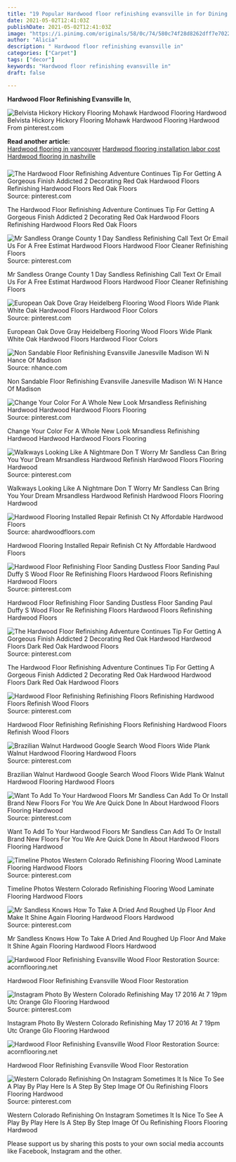 ```yaml
---
title: "19 Popular Hardwood floor refinishing evansville in for Dining Room"
date: 2021-05-02T12:41:03Z
publishDate: 2021-05-02T12:41:03Z
image: "https://i.pinimg.com/originals/58/0c/74/580c74f28d8262dff7e7022ea5d15dbc.jpg"
author: "Alicia"
description: " Hardwood floor refinishing evansville in"
categories: ["Carpet"]
tags: ["decor"]
keywords: "Hardwood floor refinishing evansville in"
draft: false

---
```

<!-- Head tag Code -->
**Hardwood Floor Refinishing Evansville In**, 

![Belvista Hickory Hickory Flooring Mohawk Hardwood Flooring Hardwood](https://i.pinimg.com/600x315/d8/ef/41/d8ef41383d7df093aa94b9f37ef4a58e.jpg "Belvista Hickory Hickory Flooring Mohawk Hardwood Flooring Hardwood")
Belvista Hickory Hickory Flooring Mohawk Hardwood Flooring Hardwood From pinterest.com

**Read another article:**  
[Hardwood flooring in vancouver](/hardwood-flooring-in-vancouver/)
[Hardwood flooring installation labor cost](/hardwood-flooring-installation-labor-cost/)
[Hardwood flooring in nashville](/hardwood-flooring-in-nashville/)




### 

 


![The Hardwood Floor Refinishing Adventure Continues Tip For Getting A Gorgeous Finish Addicted 2 Decorating Red Oak Hardwood Floors Refinishing Hardwood Floors Red Oak Floors](https://i.pinimg.com/736x/f5/f6/a3/f5f6a30700e2d7233223dc09c33d14ca--hardwood-floor-refinishing-hardwood-floors.jpg "The Hardwood Floor Refinishing Adventure Continues Tip For Getting A Gorgeous Finish Addicted 2 Decorating Red Oak Hardwood Floors Refinishing Hardwood Floors Red Oak Floors")
Source: pinterest.com

The Hardwood Floor Refinishing Adventure Continues Tip For Getting A Gorgeous Finish Addicted 2 Decorating Red Oak Hardwood Floors Refinishing Hardwood Floors Red Oak Floors  

![Mr Sandless Orange County 1 Day Sandless Refinishing Call Text Or Email Us For A Free Estimat Hardwood Floors Hardwood Floor Cleaner Refinishing Floors](https://i.pinimg.com/originals/de/64/4a/de644ac43212fb02015fb717475ec041.jpg "Mr Sandless Orange County 1 Day Sandless Refinishing Call Text Or Email Us For A Free Estimat Hardwood Floors Hardwood Floor Cleaner Refinishing Floors")
Source: pinterest.com

Mr Sandless Orange County 1 Day Sandless Refinishing Call Text Or Email Us For A Free Estimat Hardwood Floors Hardwood Floor Cleaner Refinishing Floors  

![European Oak Dove Gray Heidelberg Flooring Wood Floors Wide Plank White Oak Hardwood Floors Hardwood Floor Colors](https://i.pinimg.com/originals/19/00/3d/19003dbf9c2e742b6a402372e74b3b66.jpg "European Oak Dove Gray Heidelberg Flooring Wood Floors Wide Plank White Oak Hardwood Floors Hardwood Floor Colors")
Source: pinterest.com

European Oak Dove Gray Heidelberg Flooring Wood Floors Wide Plank White Oak Hardwood Floors Hardwood Floor Colors  

![Non Sandable Floor Refinishing Evansville Janesville Madison Wi N Hance Of Madison](https://www.nhance.com/madisonwi/files/2014/11/unsandable_featured.jpg "Non Sandable Floor Refinishing Evansville Janesville Madison Wi N Hance Of Madison")
Source: nhance.com

Non Sandable Floor Refinishing Evansville Janesville Madison Wi N Hance Of Madison  

![Change Your Color For A Whole New Look Mrsandless Refinishing Hardwood Hardwood Hardwood Floors Flooring](https://i.pinimg.com/originals/10/86/d7/1086d7443c800be38b07fd4fb33fc274.jpg "Change Your Color For A Whole New Look Mrsandless Refinishing Hardwood Hardwood Hardwood Floors Flooring")
Source: pinterest.com

Change Your Color For A Whole New Look Mrsandless Refinishing Hardwood Hardwood Hardwood Floors Flooring  

![Walkways Looking Like A Nightmare Don T Worry Mr Sandless Can Bring You Your Dream Mrsandless Hardwood Refinish Hardwood Floors Flooring Hardwood](https://i.pinimg.com/originals/b1/b1/87/b1b1879b6ebe46a7848b717523f158b1.png "Walkways Looking Like A Nightmare Don T Worry Mr Sandless Can Bring You Your Dream Mrsandless Hardwood Refinish Hardwood Floors Flooring Hardwood")
Source: pinterest.com

Walkways Looking Like A Nightmare Don T Worry Mr Sandless Can Bring You Your Dream Mrsandless Hardwood Refinish Hardwood Floors Flooring Hardwood  

![Hardwood Flooring Installed Repair Refinish Ct Ny Affordable Hardwood Floors](https://www.ahardwoodfloors.com/images/gallery/photos/20.jpg "Hardwood Flooring Installed Repair Refinish Ct Ny Affordable Hardwood Floors")
Source: ahardwoodfloors.com

Hardwood Flooring Installed Repair Refinish Ct Ny Affordable Hardwood Floors  

![Hardwood Floor Refinishing Floor Sanding Dustless Floor Sanding Paul Duffy S Wood Floor Re Refinishing Floors Hardwood Floors Refinishing Hardwood Floors](https://i.pinimg.com/originals/ab/86/8a/ab868ae010e2db948352d2a350671f2a.jpg "Hardwood Floor Refinishing Floor Sanding Dustless Floor Sanding Paul Duffy S Wood Floor Re Refinishing Floors Hardwood Floors Refinishing Hardwood Floors")
Source: pinterest.com

Hardwood Floor Refinishing Floor Sanding Dustless Floor Sanding Paul Duffy S Wood Floor Re Refinishing Floors Hardwood Floors Refinishing Hardwood Floors  

![The Hardwood Floor Refinishing Adventure Continues Tip For Getting A Gorgeous Finish Addicted 2 Decorating Red Oak Hardwood Hardwood Floors Dark Red Oak Hardwood Floors](https://i.pinimg.com/originals/96/40/95/96409585d1e294a1bbea7abb942bd89c.jpg "The Hardwood Floor Refinishing Adventure Continues Tip For Getting A Gorgeous Finish Addicted 2 Decorating Red Oak Hardwood Hardwood Floors Dark Red Oak Hardwood Floors")
Source: pinterest.com

The Hardwood Floor Refinishing Adventure Continues Tip For Getting A Gorgeous Finish Addicted 2 Decorating Red Oak Hardwood Hardwood Floors Dark Red Oak Hardwood Floors  

![Hardwood Floor Refinishing Refinishing Floors Refinishing Hardwood Floors Refinish Wood Floors](https://i.pinimg.com/originals/c4/9c/cc/c49ccc49cd9523ff1d84a1594f917dfe.jpg "Hardwood Floor Refinishing Refinishing Floors Refinishing Hardwood Floors Refinish Wood Floors")
Source: pinterest.com

Hardwood Floor Refinishing Refinishing Floors Refinishing Hardwood Floors Refinish Wood Floors  

![Brazilian Walnut Hardwood Google Search Wood Floors Wide Plank Walnut Hardwood Flooring Hardwood Floors](https://i.pinimg.com/474x/0e/59/30/0e593013eb01f6e43cbcc0793740a683.jpg "Brazilian Walnut Hardwood Google Search Wood Floors Wide Plank Walnut Hardwood Flooring Hardwood Floors")
Source: pinterest.com

Brazilian Walnut Hardwood Google Search Wood Floors Wide Plank Walnut Hardwood Flooring Hardwood Floors  

![Want To Add To Your Hardwood Floors Mr Sandless Can Add To Or Install Brand New Floors For You We Are Quick Done In About Hardwood Floors Flooring Hardwood](https://i.pinimg.com/originals/13/a3/5b/13a35b6b536652038e6decc237f34ade.jpg "Want To Add To Your Hardwood Floors Mr Sandless Can Add To Or Install Brand New Floors For You We Are Quick Done In About Hardwood Floors Flooring Hardwood")
Source: pinterest.com

Want To Add To Your Hardwood Floors Mr Sandless Can Add To Or Install Brand New Floors For You We Are Quick Done In About Hardwood Floors Flooring Hardwood  

![Timeline Photos Western Colorado Refinishing Flooring Wood Laminate Flooring Hardwood Floors](https://i.pinimg.com/originals/d2/7a/08/d27a0829276e908e3220cd5ba66fc6f2.jpg "Timeline Photos Western Colorado Refinishing Flooring Wood Laminate Flooring Hardwood Floors")
Source: pinterest.com

Timeline Photos Western Colorado Refinishing Flooring Wood Laminate Flooring Hardwood Floors  

![Mr Sandless Knows How To Take A Dried And Roughed Up Floor And Make It Shine Again Flooring Hardwood Floors Hardwood](https://i.pinimg.com/originals/c5/55/3d/c5553da15c7aa6929b86f6ec4a3f050b.jpg "Mr Sandless Knows How To Take A Dried And Roughed Up Floor And Make It Shine Again Flooring Hardwood Floors Hardwood")
Source: pinterest.com

Mr Sandless Knows How To Take A Dried And Roughed Up Floor And Make It Shine Again Flooring Hardwood Floors Hardwood  

![Hardwood Floor Refinishing Evansville Wood Floor Restoration](https://acornflooring.net/wp-content/uploads/2019/12/acorn-flooring-197.jpg "Hardwood Floor Refinishing Evansville Wood Floor Restoration")
Source: acornflooring.net

Hardwood Floor Refinishing Evansville Wood Floor Restoration  

![Instagram Photo By Western Colorado Refinishing May 17 2016 At 7 19pm Utc Orange Glo Flooring Hardwood](https://i.pinimg.com/originals/53/5c/3e/535c3e93441bb2229990e95db838c765.jpg "Instagram Photo By Western Colorado Refinishing May 17 2016 At 7 19pm Utc Orange Glo Flooring Hardwood")
Source: pinterest.com

Instagram Photo By Western Colorado Refinishing May 17 2016 At 7 19pm Utc Orange Glo Flooring Hardwood  

![Hardwood Floor Refinishing Evansville Wood Floor Restoration](https://acornflooring.net/wp-content/uploads/2019/12/acorn-flooring-194.jpg "Hardwood Floor Refinishing Evansville Wood Floor Restoration")
Source: acornflooring.net

Hardwood Floor Refinishing Evansville Wood Floor Restoration  

![Western Colorado Refinishing On Instagram Sometimes It Is Nice To See A Play By Play Here Is A Step By Step Image Of Ou Refinishing Floors Flooring Hardwood](https://i.pinimg.com/originals/58/0c/74/580c74f28d8262dff7e7022ea5d15dbc.jpg "Western Colorado Refinishing On Instagram Sometimes It Is Nice To See A Play By Play Here Is A Step By Step Image Of Ou Refinishing Floors Flooring Hardwood")
Source: pinterest.com

Western Colorado Refinishing On Instagram Sometimes It Is Nice To See A Play By Play Here Is A Step By Step Image Of Ou Refinishing Floors Flooring Hardwood  

Please support us by sharing this posts to your own social media accounts like Facebook, Instagram and the other.

